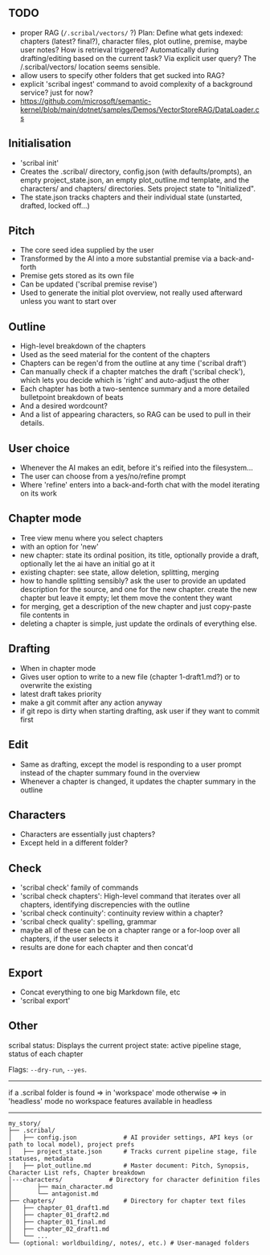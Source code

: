 ## TODO
- proper RAG (`/.scribal/vectors/` ?)
  Plan: Define what gets indexed: chapters (latest? final?), character files, plot outline, premise, maybe user notes? How is retrieval triggered? Automatically during drafting/editing based on the current task? Via explicit user query? The /.scribal/vectors/ location seems sensible.
- allow users to specify other folders that get sucked into RAG?
- explicit 'scribal ingest' command to avoid complexity of a background service? just for now?
- https://github.com/microsoft/semantic-kernel/blob/main/dotnet/samples/Demos/VectorStoreRAG/DataLoader.cs

## Initialisation
- 'scribal init'
- Creates the .scribal/ directory, config.json (with defaults/prompts), an empty project_state.json, an empty plot_outline.md template, and the characters/ and chapters/ directories. Sets project state to "Initialized".
- The state.json tracks chapters and their individual state (unstarted, drafted, locked off...)

## Pitch
- The core seed idea supplied by the user
- Transformed by the AI into a more substantial premise via a back-and-forth
- Premise gets stored as its own file
- Can be updated ('scribal premise revise')
- Used to generate the initial plot overview, not really used afterward unless you want to start over

## Outline
- High-level breakdown of the chapters
- Used as the seed material for the content of the chapters
- Chapters can be regen'd from the outline at any time ('scribal draft')
- Can manually check if a chapter matches the draft ('scribal check'), which lets you decide which is 'right' and auto-adjust the other
- Each chapter has both a two-sentence summary and a more detailed bulletpoint breakdown of beats
- And a desired wordcount?
- And a list of appearing characters, so RAG can be used to pull in their details.

## User choice
- Whenever the AI makes an edit, before it's reified into the filesystem...
- The user can choose from a yes/no/refine prompt
- Where 'refine' enters into a back-and-forth chat with the model iterating on its work

## Chapter mode
- Tree view menu where you select chapters
- with an option for 'new'
- new chapter: state its ordinal position, its title, optionally provide a draft, optionally let the ai have an initial go at it
- existing chapter: see state, allow deletion, splitting, merging
- how to handle splitting sensibly? ask the user to provide an updated description for the source, and one for the new chapter. create the new chapter but leave it empty; let them move the content they want
- for merging, get a description of the new chapter and just copy-paste file contents in
- deleting a chapter is simple, just update the ordinals of everything else.

## Drafting
- When in chapter mode
- Gives user option to write to a new file (chapter 1-draft1.md?) or to overwrite the existing
- latest draft takes priority
- make a git commit after any action anyway
- if git repo is dirty when starting drafting, ask user if they want to commit first

## Edit
- Same as drafting, except the model is responding to a user prompt instead of the chapter summary found in the overview
- Whenever a chapter is changed, it updates the chapter summary in the outline

## Characters
- Characters are essentially just chapters?
- Except held in a different folder?

## Check
- 'scribal check' family of commands
- 'scribal check chapters': High-level command that iterates over all chapters, identifying discrepencies with the outline
- 'scribal check continuity': continuity review within a chapter?
- 'scribal check quality': spelling, grammar
- maybe all of these can be on a chapter range or a for-loop over all chapters, if the user selects it
- results are done for each chapter and then concat'd

## Export
- Concat everything to one big Markdown file, etc
- 'scribal export'

## Other

scribal status: Displays the current project state: active pipeline stage, status of each chapter

Flags: `--dry-run`, `--yes`.

---

if a .scribal folder is found => in 'workspace' mode
otherwise => in 'headless' mode
no workspace features available in headless

---

```
my_story/
├── .scribal/
│   ├── config.json             # AI provider settings, API keys (or path to local model), project prefs
│   ├── project_state.json      # Tracks current pipeline stage, file statuses, metadata
│   ├── plot_outline.md         # Master document: Pitch, Synopsis, Character List refs, Chapter breakdown
│---characters/             # Directory for character definition files
│       ├── main_character.md
│       └── antagonist.md
├── chapters/                   # Directory for chapter text files
│   ├── chapter_01_draft1.md
│   ├── chapter_01_draft2.md
│   ├── chapter_01_final.md
│   ├── chapter_02_draft1.md
│   └── ...
└── (optional: worldbuilding/, notes/, etc.) # User-managed folders
```

